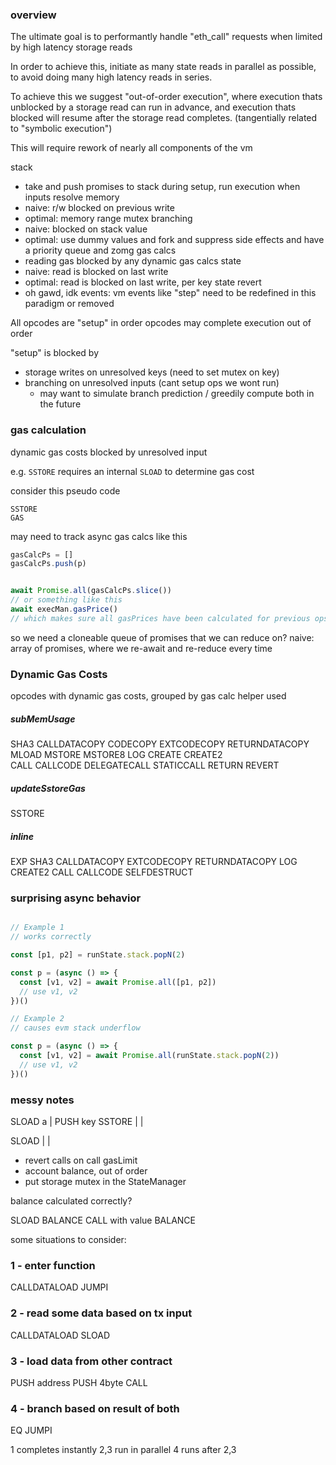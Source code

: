 ### overview

The ultimate goal is to performantly handle "eth_call" requests when limited by high latency storage reads

In order to achieve this, initiate as many state reads in parallel as possible, to avoid doing many high latency reads in series.

To achieve this we suggest "out-of-order execution", where execution thats unblocked by a storage read can run in advance, and execution thats blocked will resume after the storage read completes. (tangentially related to "symbolic execution")

This will require rework of nearly all components of the vm 

stack
  - take and push promises to stack during setup, run execution when inputs resolve
memory
  - naive: r/w blocked on previous write
  - optimal: memory range mutex
branching
  - naive: blocked on stack value
  - optimal: use dummy values and fork and suppress side effects and have a priority queue and zomg
gas calcs
  - reading gas blocked by any dynamic gas calcs
state
  - naive: read is blocked on last write
  - optimal: read is blocked on last write, per key
state revert
  - oh gawd, idk
events:
  vm events like "step" need to be redefined in this paradigm or removed

All opcodes are "setup" in order
opcodes may complete execution out of order

"setup" is blocked by
  - storage writes on unresolved keys (need to set mutex on key)
  - branching on unresolved inputs (cant setup ops we wont run)
    - may want to simulate branch prediction / greedily compute both in the future




### gas calculation

dynamic gas costs blocked by unresolved input

e.g. `SSTORE` requires an internal `SLOAD` to determine gas cost

consider this pseudo code
```
SSTORE
GAS
```

may need to track async gas calcs like this 
```js
gasCalcPs = []
gasCalcPs.push(p)


await Promise.all(gasCalcPs.slice())
// or something like this
await execMan.gasPrice()
// which makes sure all gasPrices have been calculated for previous ops
```

so we need a cloneable queue of promises that we can reduce on?
  naive: array of promises, where we re-await and re-reduce every time

### Dynamic Gas Costs

opcodes with dynamic gas costs, grouped by gas calc helper used

##### subMemUsage
  SHA3
  CALLDATACOPY
  CODECOPY
  EXTCODECOPY
  RETURNDATACOPY
  MLOAD
  MSTORE
  MSTORE8
  LOG
  CREATE
  CREATE2   
  CALL
  CALLCODE
  DELEGATECALL
  STATICCALL
  RETURN
  REVERT

##### updateSstoreGas
  SSTORE

##### inline
  EXP
  SHA3
  CALLDATACOPY
  EXTCODECOPY
  RETURNDATACOPY
  LOG
  CREATE2
  CALL
  CALLCODE
  SELFDESTRUCT

### surprising async behavior

```js

// Example 1
// works correctly

const [p1, p2] = runState.stack.popN(2)

const p = (async () => {
  const [v1, v2] = await Promise.all([p1, p2])
  // use v1, v2
})()

// Example 2
// causes evm stack underflow 

const p = (async () => {
  const [v1, v2] = await Promise.all(runState.stack.popN(2))
  // use v1, v2
})()
```

### messy notes

SLOAD a
|
PUSH key
SSTORE <key>
|
|

SLOAD <key>
|
|

- revert calls on call gasLimit
- account balance, out of order
- put storage mutex in the StateManager



balance calculated correctly?

SLOAD
BALANCE
CALL with value
BALANCE

some situations to consider:

### 1 - enter function
CALLDATALOAD
JUMPI

### 2 - read some data based on tx input
CALLDATALOAD
SLOAD

### 3 - load data from other contract
PUSH address
PUSH 4byte
CALL

### 4 - branch based on result of both
EQ
JUMPI


1 completes instantly
2,3 run in parallel
4 runs after 2,3